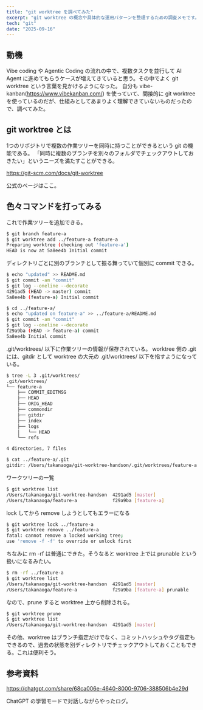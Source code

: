 ```yaml
---
title: "git worktree を調べてみた"
excerpt: "git worktree の概念や具体的な運用パターンを整理するための調査メモです。"
tech: "git"
date: "2025-09-16"
---
```


## 動機
Vibe coding や Agentic Coding の流れの中で、複数タスクを並行して AI Agent に進めてもらうケースが増えてきていると思う。その中でよく git worktree という言葉を見かけるようになった。
自分も vibe-kanban(https://www.vibekanban.com/) を使っていて、間接的に git worktree を使っているのだが、仕組みとしてあまりよく理解できていないものだったので、調べてみた。

## git worktree とは
1つのリポジトリで複数の作業ツリーを同時に持つことができるという git の機能である。
「同時に複数のブランチを別々のフォルダでチェックアウトしておきたい」というニーズを満たすことができる。

https://git-scm.com/docs/git-worktree

公式のページはここ。

## 色々コマンドを打ってみる
これで作業ツリーを追加できる。

```bash
$ git branch feature-a
$ git worktree add ../feature-a feature-a
Preparing worktree (checking out 'feature-a')
HEAD is now at 5a8ee4b Initial commit
```

ディレクトリごとに別のブランチとして振る舞っていて個別に commit できる。

```bash
$ echo "updated" >> README.md
$ git commit -am "commit"
$ git log --oneline --decorate
4291ad5 (HEAD -> master) commit
5a8ee4b (feature-a) Initial commit
```

```bash
$ cd ../feature-a/
$ echo "updated on feature-a" >> ../feature-a/README.md
$ git commit -am "commit"
$ git log --oneline --decorate
f29a9ba (HEAD -> feature-a) commit
5a8ee4b Initial commit
```

.git/worktrees/ 以下に作業ツリーの情報が保存されている。
worktree 側の .git には、gitdir として worktree の大元の .git/worktrees/ 以下を指すようになっている。

```bash
$ tree -L 3 .git/worktrees/
.git/worktrees/
└── feature-a
    ├── COMMIT_EDITMSG
    ├── HEAD
    ├── ORIG_HEAD
    ├── commondir
    ├── gitdir
    ├── index
    ├── logs
    │   └── HEAD
    └── refs

4 directories, 7 files
```

```bash
$ cat ../feature-a/.git 
gitdir: /Users/takanaoga/git-worktree-handson/.git/worktrees/feature-a
```

ワークツリーの一覧

```bash
$ git worktree list
/Users/takanaoga/git-worktree-handson  4291ad5 [master]
/Users/takanaoga/feature-a             f29a9ba [feature-a]
```

lock してから remove しようとしてもエラーになる

```bash
$ git worktree lock ../feature-a
$ git worktree remove ../feature-a
fatal: cannot remove a locked working tree;
use 'remove -f -f' to override or unlock first
```

ちなみに rm -rf は普通にできた。そうなると worktree 上では prunable という扱いになるみたい。

```bash
$ rm -rf ../feature-a
$ git worktree list
/Users/takanaoga/git-worktree-handson  4291ad5 [master]
/Users/takanaoga/feature-a             f29a9ba [feature-a] prunable
```

なので、prune すると worktree 上から削除される。

```bash
$ git worktree prune
$ git worktree list
/Users/takanaoga/git-worktree-handson  4291ad5 [master]
```

その他、worktree はブランチ指定だけでなく、コミットハッシュやタグ指定もできるので、過去の状態を別ディレクトリでチェックアウトしておくこともできる。これは便利そう。


## 参考資料
https://chatgpt.com/share/68ca006e-4640-8000-9706-388506b4e29d

ChatGPT の学習モードで対話しながらやったログ。
